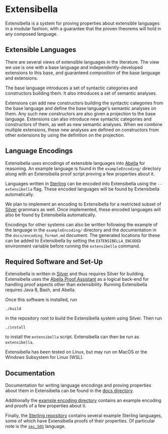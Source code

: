 # Extensibella
Extensibella is a system for proving properties about extensible
languages in a modular fashion, with a guarantee that the proven
theorems will hold in any composed language.


## Extensible Languages
There are several views of extensible languages in the literature.
The view we use is one with a base language and
independently-developed extensions to this base, and guaranteed
composition of the base language and extensions.

The base language introduces a set of syntactic categories and
constructors building them.  It also introduces a set of semantic
analyses.

Extensions can add new constructors building the syntactic categories
from the base language and define the base language's semantic
analyses on them.  Any such new constructors are also given a
projection to the base language.  Extensions can also introduce new
syntactic categories and constructors of them, as well as new semantic
analyses.  When we combine multiple extensions, these new analyses are
defined on constructors from other extensions by using the definition
on the projection.


## Language Encodings
Extensibella uses encodings of extensible languages into
[Abella](https://abella-prover.org/index.html) for reasoning.  An example
language is found in the `exampleEncoding/` directory along with an
Extensibella proof script proving a few properties about it.

Languages written in
[Sterling](https://github.com/RandomActsOfGrammar/sterling) can be encoded
into Extensibella using the `--extensibella` flag.  These encoded
languages will be found by Extensibella automatically.

We plan to implement an encoding to Extensibella for a restricted
subset of [Silver](https://github.com/melt-umn/silver) grammars as well.  Once
implemented, these encoded languages will also be found by
Extensibella automatically.

Encodings for other systems can also be written following the example
of the language in the `exampleEncoding/` directory and the
documentation in the `docs/encoding_format.md` document.  The
generated locations for these can be added to Extensibella by setting
the `EXTENSIBELLA_ENCODED` environment variable before running the
`extensibella` command.


## Required Software and Set-Up
Extensibella is written in [Silver](https://github.com/melt-umn/silver) and
thus requires Silver for building.  Extensibella uses the [Abella
Proof Assistant](https://abella-prover.org/index.html) as a logical back-end
for handling proof aspects other than extensibility.  Running
Extensibella requires Java 8, Bash, and Abella.

Once this software is installed, run
```
./build
```
in the repository root to build the Extensibella system using Silver.
Then run
```
./install
```
to install the `extensibella` script.  Extensibella can then be run as
`extensibella`.

Extensibella has been tested on Linux, but may run on MacOS or the
Windows Subsystem for Linux (WSL).


## Documentation
Documentation for writing language encodings and proving properties
about them in Extensibella can be found in the [docs
directory](docs/).

Additionally the [example encoding directory](exampleEncoding/)
contains an example encoding and proofs of a few properties about it.

Finally, the [Sterling
repository](https://github.com/RandomActsOfGrammar/sterling) contains
several example Sterling languages, some of which have Extensibella
proofs of their properties.  Of particular note is the
[`sec_SOS`](https://github.com/RandomActsOfGrammar/sterling/tree/master/examples/sec_SOS)
language.
